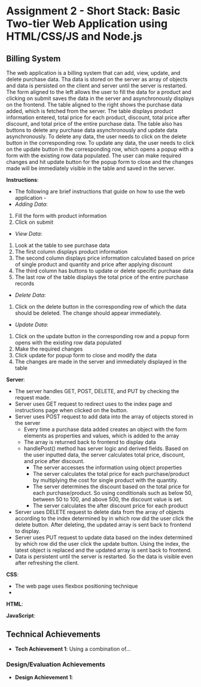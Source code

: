 Assignment 2 - Short Stack: Basic Two-tier Web Application using HTML/CSS/JS and Node.js  
===

## Billing System
The web application is a billing system that can add, view, update, and delete purchase data. 
Tha data is stored on the server as array of objects and data is persisted on the client and server until the server is restarted.   
The form aligned to the left allows the user to fill the data for a product and clicking on submit saves the data in the server and asynchronously displays on the frontend.
The table aligned to the right shows the purchase data added, which is fetched from the server. The table displays product information entered, total price for each product, discount, total price after discount, and total price of the entire purchase data. 
The table also has buttons to delete any purchase data asynchronously and update data asynchronously. 
To delete any data, the user needs to click on the delete button in the corresponding row. 
To update any data, the user needs to click on the update button in the corresponding row, which opens a popup with a form with the existing row data populated. 
The user can make required changes and hit update button for the popup form to close and the changes made will be immediately visible in the table and saved in the server. 

**Instructions**:
- The following are brief instructions that guide on how to use the web application - 
- *Adding Data*:
1. Fill the form with product information
2. Click on submit
- *View Data*:
1. Look at the table to see purchase data
2. The first column displays product information
3. The second column displays price information calculated based on price of single product and quantity and price after applying discount
4. The third column has buttons to update or delete specific purchase data
5. The last row of the table displays the total price of the entire purchase records
- *Delete Data*:
1. Click on the delete button in the corresponding row of which the data should be deleted. The change should appear immediately.
- *Update Data*:
1. Click on the update button in the corresponding row and a popup form opens with the existing row data populated
2. Make the required changes
3. Click update for popup form to close and modify the data
4. The changes are made in the server and immediately displayed in the table

**Server**:
- The server handles GET, POST, DELETE, and PUT by checking the request made.
- Server uses GET request to redirect uses to the index page and instructions page when clicked on the button.
- Server uses POST request to add data into the array of objects stored in the server 
  - Every time a purchase data added creates an object with the form elements as properties and values, which is added to the array
  - The array is returned back to frontend to display data
  - handlePost() method has server logic and derived fields. Based on the user inputted data, the server calculates total price, discount, and price after discount. 
    - The server accesses the information using object properties
    - The server calculates the total price for each purchase/product by multiplying the cost for single product with the quantity.
    - The server determines the discount based on the total price for each purchase/product. So using conditionals such as below 50, between 50 to 100, and above 500, the discount value is set.
    - The server calculates the after discount price for each product
- Server uses DELETE request to delete data from the array of objects according to the index determined by in which row did the user click the delete button. After deleting, the updated array is sent back to frontend to display.
- Server uses PUT request to update data based on the index determined by which row did the user click the update button. Using the index, the latest object is replaced and the updated array is sent back to frontend.
- Data is persistent until the server is restarted. So the data is visible even after refreshing the client. 

**CSS**:
- The web page uses flexbox positioning technique
- 

**HTML**:

**JavaScript**:


## Technical Achievements
- **Tech Achievement 1**: Using a combination of...

### Design/Evaluation Achievements
- **Design Achievement 1**: 
